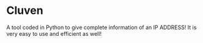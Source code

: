 # Cluven
A tool coded in Python to give complete information of an IP ADDRESS! It is very easy to use and efficient as well!
